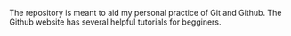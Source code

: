 The repository is meant to aid my personal practice of Git and Github.
The Github website has several helpful tutorials for begginers.

